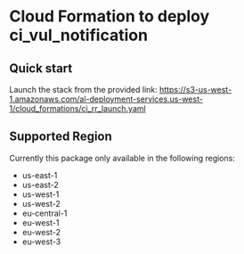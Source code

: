 # Cloud Formation to deploy ci_vul_notification

## Quick start
Launch the stack from the provided link:
https://s3-us-west-1.amazonaws.com/al-deployment-services.us-west-1/cloud_formations/ci_rr_launch.yaml

## Supported Region
Currently this package only available in the following regions:

 - us-east-1
 - us-east-2
 - us-west-1
 - us-west-2
 - eu-central-1
 - eu-west-1
 - eu-west-2
 - eu-west-3
